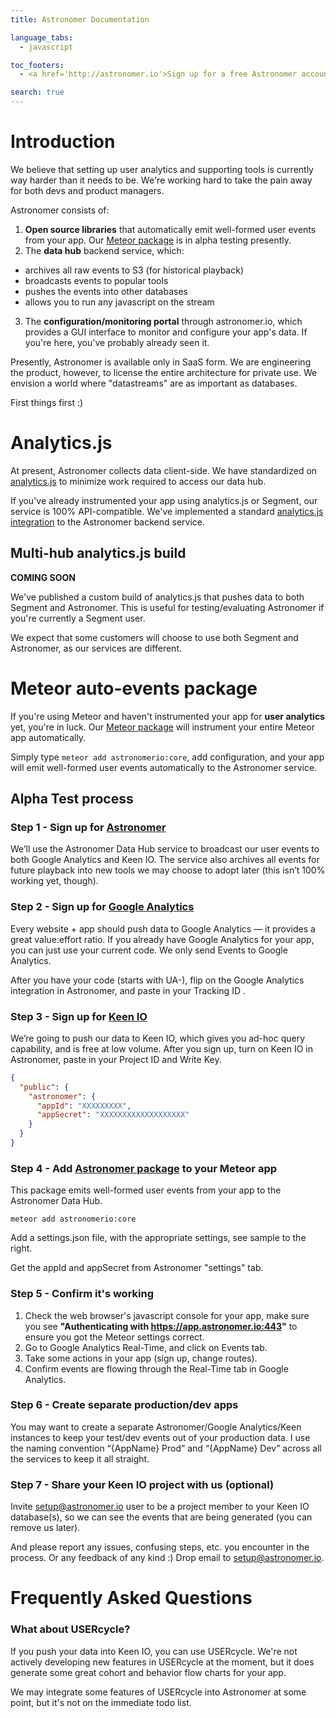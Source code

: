 ```yaml
---
title: Astronomer Documentation

language_tabs:
  - javascript

toc_footers:
  - <a href='http://astronomer.io'>Sign up for a free Astronomer account</a>

search: true
---
```


# Introduction

We believe that setting up user analytics and supporting tools is currently way
harder than it needs to be. We're working hard to take the pain away for
both devs and product managers.

Astronomer consists of:

1. **Open source libraries** that automatically emit well-formed user events
from your app. Our [Meteor package](https://atmospherejs.com/astronomerio/core)
is in alpha testing presently.
2. The **data hub** backend service, which:
  * archives all raw events to S3 (for historical playback)
  * broadcasts events to popular tools
  * pushes the events into other databases
  * allows you to run any javascript on the stream
3. The **configuration/monitoring portal** through astronomer.io, which provides a GUI interface to monitor and configure your app's data. If you're here, you've probably already seen it.

Presently, Astronomer is available only in SaaS form. We are engineering the
product, however, to license the entire architecture for private use. We
envision a world where "datastreams" are as important as databases.

First things first :)

# Analytics.js

At present, Astronomer collects data client-side. We have standardized
on [analytics.js](https://github.com/segmentio/analytics.js) to minimize
work required to access our data hub.

If you've already instrumented your app
using analytics.js or Segment, our service is 100% API-compatible.
We've implemented a standard
[analytics.js integration](https://github.com/astronomerio/analytics.js-integrations/blob/astronomer/lib/astronomer/index.js)
to the Astronomer backend service.

## Multi-hub analytics.js build

**COMING SOON**

We've published a custom build of analytics.js that pushes data to both Segment and Astronomer. This is useful for
testing/evaluating Astronomer if you're currently a Segment user.

We expect that some customers will choose to use both Segment and Astronomer,
as our services are different.

# Meteor auto-events package

If you're using Meteor and haven't instrumented your app for **user analytics** yet,
you're in luck. Our [Meteor package](https://atmospherejs.com/astronomerio/core)
will instrument your entire Meteor app automatically.

Simply type `meteor add astronomerio:core`, add configuration, and your app
will emit well-formed user events automatically to the Astronomer service.

## Alpha Test process

### Step 1 - Sign up for [Astronomer](https://app.astronomer.io/signup)

We’ll use the Astronomer Data Hub service to broadcast our user events to both Google Analytics and Keen IO. The service also archives all events for future playback into new tools we may choose to adopt later (this isn’t 100% working yet, though).

### Step 2 - Sign up for [Google Analytics](https://www.google.com/analytics/)

Every website + app should push data to Google Analytics — it provides a great value:effort ratio.
If you already have Google Analytics for your app, you can just use your current code. We only send
Events to Google Analytics.

After you have your code (starts with UA-), flip on the Google Analytics
integration in Astronomer, and paste in your Tracking ID .

### Step 3 - Sign up for [Keen IO](https://keen.io/signup?source=astronomer)

We’re going to push our data to Keen IO, which gives you ad-hoc query capability, and is free at low volume. After you sign up, turn on Keen IO in Astronomer, paste in your Project ID and Write Key.

``` json
{
  "public": {
    "astronomer": {
      "appId": "XXXXXXXXX",
      "appSecret": "XXXXXXXXXXXXXXXXXXX"
    }
  }
}
```

### Step 4 - Add [Astronomer package](https://atmospherejs.com/astronomerio/core) to your Meteor app

This package emits well-formed user events from your app to the Astronomer Data Hub.

`meteor add astronomerio:core`

Add a settings.json file, with the appropriate settings, see sample to the right.

Get the appId and appSecret from Astronomer "settings" tab.

### Step 5 - Confirm it's working

1. Check the web browser's javascript console for your app, make sure you see **"Authenticating with https://app.astronomer.io:443"** to ensure you got the Meteor settings correct.
2. Go to Google Analytics Real-Time, and click on Events tab.
3. Take some actions in your app (sign up, change routes).
4. Confirm events are flowing through the Real-Time tab in Google Analytics.

### Step 6 - Create separate production/dev apps

You may want to create a separate Astronomer/Google Analytics/Keen instances to keep your test/dev events out of your production data. I use the naming convention “{AppName} Prod” and “{AppName} Dev” across all the services to keep it all straight.

### Step 7 - Share your Keen IO project with us (optional)

Invite setup@astronomer.io user to be a project member to your Keen IO database(s), so we can see the events that are being generated (you can remove us later).

And please report any issues, confusing steps, etc. you encounter in the process. Or any feedback of any kind :) Drop email to [setup@astronomer.io](mailto:setup@astronomer.io).

# Frequently Asked Questions

### What about USERcycle?

If you push your data into Keen IO, you can use USERcycle. We're not actively
developing new features in USERcycle at the moment, but it does generate some
great cohort and behavior flow charts for your app.

We may integrate some features of USERcycle into Astronomer at some point,
but it's not on the immediate todo list.
